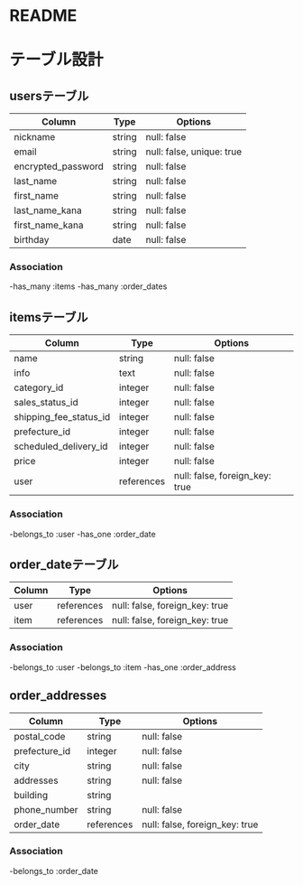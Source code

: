 # README

# テーブル設計

##  usersテーブル

| Column             | Type        | Options                        |
| ------------------ | ------------| ------------------------------ |
| nickname           | string      | null: false                    |
| email              | string      | null: false, unique: true      |
| encrypted_password | string      | null: false                    |
| last_name          | string      | null: false                    |
| first_name         | string      | null: false                    |
| last_name_kana     | string      | null: false                    |
| first_name_kana    | string      | null: false                    |  
| birthday           | date        | null: false                    |
###  Association

-has_many :items
-has_many :order_dates


##  itemsテーブル

| Column                      | Type        | Options                        |
| --------------------------- | ----------- | ------------------------------ |
| name                        | string      | null: false                    |
| info                        | text        | null: false                    |
| category_id                 | integer     | null: false                    |
| sales_status_id             | integer     | null: false                    |
| shipping_fee_status_id      | integer     | null: false                    |
| prefecture_id               | integer     | null: false                    |
| scheduled_delivery_id       | integer     | null: false                    |
| price                       | integer     | null: false                    |
| user                        | references  | null: false, foreign_key: true |
###  Association

-belongs_to :user
-has_one :order_date


##  order_dateテーブル

| Column             | Type       | Options                        |
| ------------------ | ---------- | ------------------------------ |
| user               | references | null: false, foreign_key: true |
| item               | references | null: false, foreign_key: true |
###  Association

-belongs_to :user
-belongs_to :item
-has_one    :order_address


##  order_addresses

| Column             | Type          | Options                      |
| ------------------ | ------------- | ---------------------------- |
| postal_code        | string        | null: false                  |
| prefecture_id      | integer       | null: false                  |
| city               | string        | null: false                  |
| addresses          | string        | null: false                  |
| building           | string        |
| phone_number       | string        | null: false                  |
| order_date         | references | null: false, foreign_key: true  |
###  Association
-belongs_to :order_date


